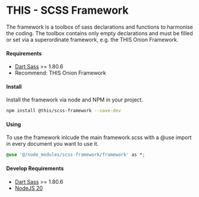 # THIS - SCSS Framework
The framework is a toolbox of sass declarations and functions to harmonise the coding. The toolbox contains 
only empty declarations and must be filled or set via a superordinate framework, e.g. the THIS Onion Framework.


#### Requirements
- [Dart Sass](https://github.com/sass) >= 1.80.6
- Recommend: THIS Onion Framework

#### Install

Install the framework via node and NPM in your project.

```bash
npm install @this/scss-framework --save-dev
```

#### Using

To use the framework inlcude the main framework.scss with a @use import in every document you want to use it.

```css
@use '@/node_modules/scss-framework/framework' as *;
```


#### Develop Requirements
- [Dart Sass](https://github.com/sass) >= 1.80.6
- [NodeJS 20](https://nodejs.org/en/)
